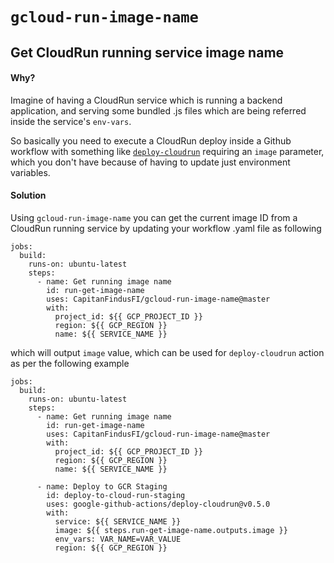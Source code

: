# `gcloud-run-image-name`
## Get CloudRun running service image name

#### Why?
Imagine of having a CloudRun service which is running a backend application, and serving some bundled .js files which are being referred inside the service's `env-vars`.

So basically you need to execute a CloudRun deploy inside a Github workflow with something like [`deploy-cloudrun`](https://github.com/google-github-actions/deploy-cloudrun) requiring an `image` parameter, which you don't have because of having to update just environment variables.

#### Solution
Using `gcloud-run-image-name` you can get the current image ID from a CloudRun running service by updating your workflow .yaml file as following

```
jobs:
  build:
    runs-on: ubuntu-latest
    steps:
      - name: Get running image name
        id: run-get-image-name
        uses: CapitanFindusFI/gcloud-run-image-name@master
        with:
          project_id: ${{ GCP_PROJECT_ID }}
          region: ${{ GCP_REGION }}
          name: ${{ SERVICE_NAME }}
```

which will output `image` value, which can be used for `deploy-cloudrun` action as per the following example

```
jobs:
  build:
    runs-on: ubuntu-latest
    steps:      
      - name: Get running image name
        id: run-get-image-name
        uses: CapitanFindusFI/gcloud-run-image-name@master
        with:
          project_id: ${{ GCP_PROJECT_ID }}
          region: ${{ GCP_REGION }}
          name: ${{ SERVICE_NAME }}

      - name: Deploy to GCR Staging
        id: deploy-to-cloud-run-staging
        uses: google-github-actions/deploy-cloudrun@v0.5.0
        with:
          service: ${{ SERVICE_NAME }}
          image: ${{ steps.run-get-image-name.outputs.image }}
          env_vars: VAR_NAME=VAR_VALUE
          region: ${{ GCP_REGION }}
```